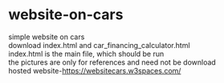 # website-on-cars
simple website on cars  
download index.html and car_financing_calculator.html  
index.html is the main file, which should be run   
the pictures are only for references and need not be download  
hosted website-https://websitecars.w3spaces.com/
